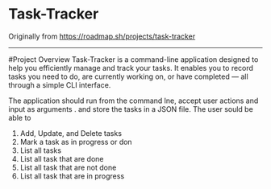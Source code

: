 # Task-Tracker
Originally from https://roadmap.sh/projects/task-tracker
_________________________________________________________________________________________________

#Project Overview
Task-Tracker is a command-line application designed to help you efficiently manage and track your tasks. It enables you to record tasks you need to do, are currently working on, or have completed — all through a simple CLI interface.

The application should run from the command lne, accept user actions and input as arguments . and store the tasks in a JSON file. The user sould be able to
1. Add, Update, and Delete tasks
2. Mark a task as in progress or don
3. List all tasks
4. List all task that are done
5. List all task that are not done
6. List all task that are in progress

